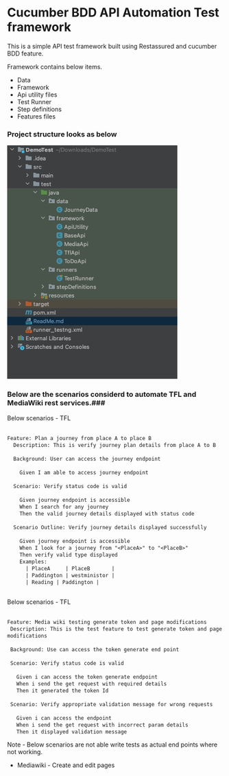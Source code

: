 # Cucumber BDD API Automation Test framework
This is a simple API test framework built using Restassured and cucumber BDD feature.

Framework contains below items.
- Data
- Framework
- Api utility files
- Test Runner
- Step definitions
- Features files

### Project structure looks as below  ###

<img src="https://github.com/hariprasadms/Kaluza/blob/master/images/project_structure.jpg"/>

### Below are the scenarios considerd to automate TFL and MediaWiki rest services.###

Below scenarios - TFL

```gherkin

Feature: Plan a journey from place A to place B
  Description: This is verify journey plan details from place A to B

  Background: User can access the journey endpoint

    Given I am able to access journey endpoint

  Scenario: Verify status code is valid

    Given journey endpoint is accessible
    When I search for any journey
    Then the valid journey details displayed with status code

  Scenario Outline: Verify journey details displayed successfully

    Given journey endpoint is accessible
    When I look for a journey from "<PlaceA>" to "<PlaceB>"
    Then verify valid type displayed
    Examples:
      | PlaceA     | PlaceB       |
      | Paddington | westministor |
      | Reading | Paddington |
      
 ```
Below scenarios - TFL

 ```gherkin
 
 Feature: Media wiki testing generate token and page modifications
  Description: This is the test feature to test generate token and page modifications

  Background: Use can access the token generate end point

  Scenario: Verify status code is valid

    Given i can access the token generate endpoint
    When i send the get request with required details
    Then it generated the token Id

  Scenario: Verify appropriate validation message for wrong requests

    Given i can access the endpoint
    When i send the get request with incorrect param details
    Then it displayed validation message
 
 ```

Note - Below scenarios are not able write tests as actual end points where not working.

- Mediawiki - Create and edit pages
